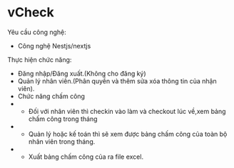 # vCheck

Yêu cầu công nghệ:
+ Công nghệ Nestjs/nextjs

Thực hiện chức năng:
+ Đăng nhập/Đăng xuất.(Không cho đăng ký)
+ Quản lý nhân viên.(Phân quyền và thêm sửa xóa thông tin của nhận viên).
+ Chức năng chấm công
+  - Đối với nhân viên thì checkin vào làm và checkout lúc về,xem bảng chấm công trong tháng
+  - Quản lý hoặc kế toán thì sẽ xem được bảng chấm công của toàn bộ nhân viên trong tháng.
+  - Xuất bảng chấm công của ra file excel.
 

